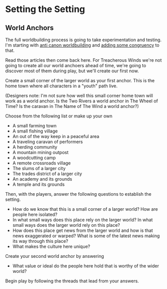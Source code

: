 # Setting the Setting

## World Anchors

The full worldbuilding process is going to take experimentation and testing.
I'm starting with [anti canon worldbuilding](https://www.wizardthieffighter.com/2019/anti-canon-worlds-and-the-uvg/)
and [adding some congruency](https://www.mindstormpress.com/adding-congruency-to-anti-canon-worldbuilding) to that.

Read those articles then come back here. For Treacherous Winds we're not going to create all our world anchoers ahead of time, we're going to discover most of them during play, but we'll create our first now.

Create a small corner of the larger world as your first anchor. This is the home town where all characters in a "youth" path live.

(Designers note: I'm not sure how well this small corner home town will work as a world anchor. Is the Two Rivers a world anchor in The Wheel of Time? Is the caravan in The Name of The Wind a world anchor?)

Choose from the following list or make up your own

* A small farming town
* A small fishing village
* An out of the way keep in a peaceful area
* A traveling caravan of performers
* A herding community
* A mountain mining outpost
* A woodcutting camp
* A remote crossroads village
* The slums of a larger city
* The trades district of a larger city
* An academy and its grounds
* A temple and its grounds

Then, with the players, answer the following questions to establish the setting.

* How do we know that this is a small corner of a larger world? How are people here isolated?
* In what small ways does this place rely on the larger world? In what small ways does the larger world rely on this place?
* How does this place get news from the larger world and how is that news exaggerated or warped? What is some of the latest news making its way through this place?
* What makes the culture here unique?

Create your second world anchor by answering
* What value or ideal do the people here hold that is worthy of the wider world?

Begin play by following the threads that lead from your answers.
